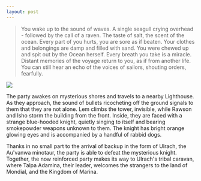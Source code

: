 ```yaml
---
layout: post
---
```

>You wake up to the sound of waves. A single seagull crying overhead - followed by the call of a raven. The taste of salt, the scent of the ocean. Every part of you hurts, you are sore as if beaten. Your clothes and belongings are damp and filled with sand. You were chewed up and spit out by the Ocean herself. Every breath you take is a miracle. Distant memories of the voyage return to you, as if from another life. You can still hear an echo of the voices of sailors, shouting orders, fearfully.

<image src="{{ site.url }}/assets/images/Lighthouse.jpg"></image>

The party awakes on mysterious shores and travels to a nearby Lighthouse. As they approach, the sound of bullets ricocheting off the ground signals to them that they are not alone. Lem climbs the tower, invisible, while Rawson and Isho storm the building from the front. Inside, they are faced with a strange blue-hooded knight, quietly singing to itself and bearing smokepowder weapons unknown to them. The knight has bright orange glowing eyes and is accompanied by a handful of rabbid dogs.

Thanks in no small part to the arrival of backup in the form of Ulrach, the Au'vanwa minotaur, the party is able to defeat the mysterious knight. Together, the now reinforced party makes its way to Ulrach's tribal caravan, where Talpa Adamina, their leader, welcomes the strangers to the land of Mondial, and the Kingdom of Marina.